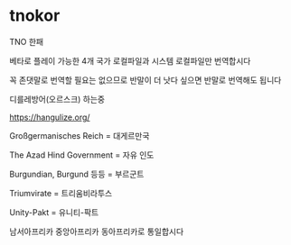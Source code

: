 # tnokor
TNO 한패

베타로 플레이 가능한 4개 국가 로컬파일과 시스템 로컬파일만 번역합시다

꼭 존댓말로 번역할 필요는 없으므로 반말이 더 낫다 싶으면 반말로 번역해도 됩니다

디를레방어(오르스크) 하는중 

https://hangulize.org/

Großgermanisches Reich = 대게르만국 

The Azad Hind Government = 자유 인도

Burgundian, Burgund 등등 = 부르군트

Triumvirate = 트리움비라투스

Unity-Pakt = 유니티-팍트

남서아프리카 중앙아프리카 동아프리카로 통일합시다 
